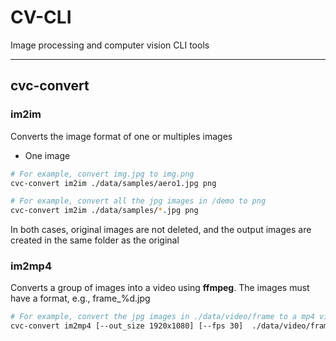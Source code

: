 # CV-CLI 

Image processing and computer vision CLI tools

---

## cvc-convert 

### im2im

Converts the image format of one or multiples images

- One image

```bash
# For example, convert img.jpg to img.png
cvc-convert im2im ./data/samples/aero1.jpg png
```

```bash
# For example, convert all the jpg images in /demo to png 
cvc-convert im2im ./data/samples/*.jpg png
```

In both cases, original images are not deleted, and the output images are created in the same folder as the original

### im2mp4

Converts a group of images into a video using **ffmpeg**. The images must have a format, e.g., frame_%d.jpg

```bash
# For example, convert the jpg images in ./data/video/frame to a mp4 video 
cvc-convert im2mp4 [--out_size 1920x1080] [--fps 30]  ./data/video/frame/demo%06d.jpg  output_video.mp4
```

